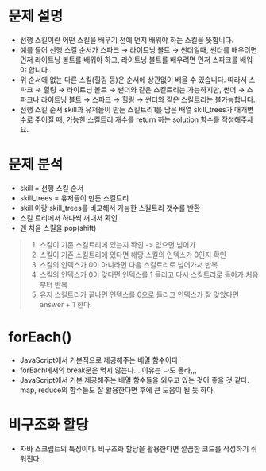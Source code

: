 # 문제 설명
- 선행 스킬이란 어떤 스킬을 배우기 전에 먼저 배워야 하는 스킬을 뜻합니다.
- 예를 들어 선행 스킬 순서가 스파크 → 라이트닝 볼트 → 썬더일때, 썬더를 배우려면 먼저 라이트닝 볼트를 배워야 하고, 라이트닝 볼트를 배우려면 먼저 스파크를 배워야 합니다.
- 위 순서에 없는 다른 스킬(힐링 등)은 순서에 상관없이 배울 수 있습니다. 따라서 스파크 → 힐링 → 라이트닝 볼트 → 썬더와 같은 스킬트리는 가능하지만, 썬더 → 스파크나 라이트닝 볼트 → 스파크 → 힐링 → 썬더와 같은 스킬트리는 불가능합니다.
- 선행 스킬 순서 skill과 유저들이 만든 스킬트리1를 담은 배열 skill_trees가 매개변수로 주어질 때, 가능한 스킬트리 개수를 return 하는 solution 함수를 작성해주세요.

# 문제 분석
- skill = 선행 스킬 순서
- skill_trees = 유저들이 만든 스킬트리
- skill 이랑 skill_trees를 비교해서 가능한 스킬트리 갯수를 반환
- 스킬 트리에서 하나씩 꺼내서 확인
- 맨 처음 스킬을 pop(shift)
> 1. 스킬이 기존 스킬트리에 있는지 확인 -> 없으면 넘어가
> 2. 스킬이 기존 스킬트리에 있다면 해당 스킬의 인덱스가 0인지 확인
> 3. 스킬의 인덱스가 0이 아니라면 다음 스킬트리로 넘어가서 반복
> 4. 스킬의 인덱스가 0이 맞다면 인덱스를 1 올리고 다시 스킬트리로 돌아가 처음부터 반복
> 5. 유저 스킬트리가 끝나면 인덱스를 0으로 돌리고 인덱스가 잘 맞았다면 answer + 1 한다.

# forEach()
- JavaScript에서 기본적으로 제공해주는 배열 함수이다.
- forEach에서의 break문은 먹지 않는다... 이유는 나도 몰라,,,
- JavaScript에서 기본 제공해주는 배열 함수들을 외우고 있는 것이 좋을 것 같다. map, reduce의 함수들도 잘 활용한다면 후에 큰 도움이 될 듯 하다.

# 비구조화 할당
- 자바 스크립트의 특징이다. 비구조화 할당을 활용한다면 깔끔한 코드를 작성하기 쉬워진다.
